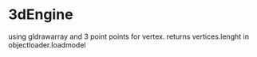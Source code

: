 # 3dEngine

using gldrawarray and 3 point points for vertex.
returns vertices.lenght in objectloader.loadmodel
